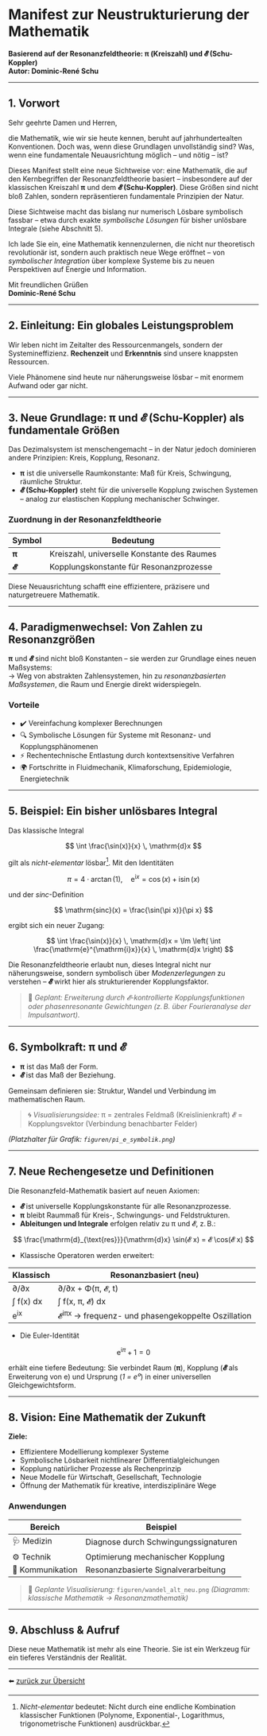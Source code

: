 # Manifest zur Neustrukturierung der Mathematik

**Basierend auf der Resonanzfeldtheorie: π (Kreiszahl) und 𝓔 (Schu-Koppler)**  
**Autor: Dominic-René Schu**

---

## 1. Vorwort

Sehr geehrte Damen und Herren,

die Mathematik, wie wir sie heute kennen, beruht auf jahrhundertealten Konventionen. Doch was, wenn diese Grundlagen unvollständig sind? Was, wenn eine fundamentale Neuausrichtung möglich – und nötig – ist?

Dieses Manifest stellt eine neue Sichtweise vor: eine Mathematik, die auf den Kernbegriffen der Resonanzfeldtheorie basiert – insbesondere auf der klassischen Kreiszahl **π** und dem **𝓔 (Schu-Koppler)**. Diese Größen sind nicht bloß Zahlen, sondern repräsentieren fundamentale Prinzipien der Natur.

Diese Sichtweise macht das bislang nur numerisch Lösbare symbolisch fassbar – etwa durch exakte *symbolische Lösungen* für bisher unlösbare Integrale (siehe Abschnitt 5).

Ich lade Sie ein, eine Mathematik kennenzulernen, die nicht nur theoretisch revolutionär ist, sondern auch praktisch neue Wege eröffnet – von *symbolischer Integration* über komplexe Systeme bis zu neuen Perspektiven auf Energie und Information.

Mit freundlichen Grüßen  
**Dominic-René Schu**

---

## 2. Einleitung: Ein globales Leistungsproblem

Wir leben nicht im Zeitalter des Ressourcenmangels, sondern der Systemineffizienz. **Rechenzeit** und **Erkenntnis** sind unsere knappsten Ressourcen.

Viele Phänomene sind heute nur näherungsweise lösbar – mit enormem Aufwand oder gar nicht.

---

## 3. Neue Grundlage: π und 𝓔 (Schu-Koppler) als fundamentale Größen

Das Dezimalsystem ist menschengemacht – in der Natur jedoch dominieren andere Prinzipien: Kreis, Kopplung, Resonanz.

- **π** ist die universelle Raumkonstante: Maß für Kreis, Schwingung, räumliche Struktur.
- **𝓔 (Schu-Koppler)** steht für die universelle Kopplung zwischen Systemen – analog zur elastischen Kopplung mechanischer Schwinger.

### Zuordnung in der Resonanzfeldtheorie

| Symbol | Bedeutung |
|--------|-----------|
| **π**  | Kreiszahl, universelle Konstante des Raumes |
| **𝓔**  | Kopplungskonstante für Resonanzprozesse |

Diese Neuausrichtung schafft eine effizientere, präzisere und naturgetreuere Mathematik.

---

## 4. Paradigmenwechsel: Von Zahlen zu Resonanzgrößen

**π** und **𝓔** sind nicht bloß Konstanten – sie werden zur Grundlage eines neuen Maßsystems:  
→ Weg von abstrakten Zahlensystemen, hin zu *resonanzbasierten Maßsystemen*, die Raum und Energie direkt widerspiegeln.

### Vorteile

- ✔️ Vereinfachung komplexer Berechnungen  
- 🔍 Symbolische Lösungen für Systeme mit Resonanz- und Kopplungsphänomenen  
- ⚡ Rechentechnische Entlastung durch kontextsensitive Verfahren  
- 🌍 Fortschritte in Fluidmechanik, Klimaforschung, Epidemiologie, Energietechnik

---

## 5. Beispiel: Ein bisher unlösbares Integral

Das klassische Integral

$$
\int \frac{\sin(x)}{x} \, \mathrm{d}x
$$

gilt als *nicht-elementar* lösbar[^1]. Mit den Identitäten

$$
\pi = 4 \cdot \arctan(1), \quad \mathrm{e}^{\mathrm{i}x} = \cos(x) + \mathrm{i} \sin(x)
$$

und der *sinc*-Definition

$$
\mathrm{sinc}(x) = \frac{\sin(\pi x)}{\pi x}
$$

ergibt sich ein neuer Zugang:

$$
\int \frac{\sin(x)}{x} \, \mathrm{d}x = \Im \left( \int \frac{\mathrm{e}^{\mathrm{i}x}}{x} \, \mathrm{d}x \right)
$$

Die Resonanzfeldtheorie erlaubt nun, dieses Integral nicht nur näherungsweise, sondern symbolisch über *Modenzerlegungen* zu verstehen – **𝓔** wirkt hier als strukturierender Kopplungsfaktor.

> 🔄 *Geplant: Erweiterung durch 𝓔-kontrollierte Kopplungsfunktionen oder phasenresonante Gewichtungen (z. B. über Fourieranalyse der Impulsantwort).*

[^1]: *Nicht-elementar* bedeutet: Nicht durch eine endliche Kombination klassischer Funktionen (Polynome, Exponential-, Logarithmus, trigonometrische Funktionen) ausdrückbar.

---

## 6. Symbolkraft: π und 𝓔

* **π** ist das Maß der Form.
* **𝓔** ist das Maß der Beziehung.

Gemeinsam definieren sie: Struktur, Wandel und Verbindung im mathematischen Raum.

> 🌀 *Visualisierungsidee:*
> π = zentrales Feldmaß (Kreislinienkraft)
> 𝓔 = Kopplungsvektor (Verbindung benachbarter Felder)

*(Platzhalter für Grafik: `figuren/pi_e_symbolik.png`)*

---

## 7. Neue Rechengesetze und Definitionen

Die Resonanzfeld-Mathematik basiert auf neuen Axiomen:

* **𝓔** ist universelle Kopplungskonstante für alle Resonanzprozesse.
* **π** bleibt Raummaß für Kreis-, Schwingungs- und Feldstrukturen.
* **Ableitungen und Integrale** erfolgen relativ zu π und 𝓔, z. B.:

$$
\frac{\mathrm{d}_{\text{res}}}{\mathrm{d}x} \sin(𝓔 x) = 𝓔 \cos(𝓔 x)
$$

* Klassische Operatoren werden erweitert:

| Klassisch      | Resonanzbasiert (neu)                                         |
| -------------- | ------------------------------------------------------------- |
| ∂/∂x           | ∂/∂x + Φ(π, 𝓔, t)                                            |
| ∫ f(x) dx      | ∫ f(x, π, 𝓔) dx                                              |
| e<sup>ix</sup> | 𝓔<sup>iπx</sup> → frequenz- und phasengekoppelte Oszillation |

* Die Euler-Identität

$$
\mathrm{e}^{\mathrm{i}\pi} + 1 = 0
$$

erhält eine tiefere Bedeutung:
Sie verbindet Raum (**π**), Kopplung (**𝓔** als Erweiterung von e) und Ursprung (*1 = e⁰*) in einer universellen Gleichgewichtsform.

---

## 8. Vision: Eine Mathematik der Zukunft

**Ziele:**

* Effizientere Modellierung komplexer Systeme
* Symbolische Lösbarkeit nichtlinearer Differentialgleichungen
* Kopplung natürlicher Prozesse als Rechenprinzip
* Neue Modelle für Wirtschaft, Gesellschaft, Technologie
* Öffnung der Mathematik für kreative, interdisziplinäre Wege

### Anwendungen

| Bereich          | Beispiel                             |
| ---------------- | ------------------------------------ |
| 🩺 Medizin       | Diagnose durch Schwingungssignaturen |
| ⚙️ Technik       | Optimierung mechanischer Kopplung    |
| 📡 Kommunikation | Resonanzbasierte Signalverarbeitung  |

> 🧭 *Geplante Visualisierung:*
> `figuren/wandel_alt_neu.png`
> *(Diagramm: klassische Mathematik → Resonanzmathematik)*

---

## 9. Abschluss & Aufruf

Diese neue Mathematik ist mehr als eine Theorie. Sie ist ein Werkzeug für ein tieferes Verständnis der Realität.

---

⬅️ [zurück zur Übersicht](../../../README.md)